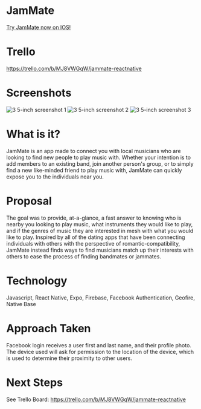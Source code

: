 # JamMate

[Try JamMate now on IOS!](https://itunes.apple.com/us/app/jammate/id1441181021?ls=1&mt=8 "JamMate")

# Trello

https://trello.com/b/MJ8VWGqW/jammate-reactnative

# Screenshots

![3 5-inch screenshot 1](https://user-images.githubusercontent.com/36775791/53999855-e389bd00-40f9-11e9-8d9c-607b62239141.jpg)
![3 5-inch screenshot 2](https://user-images.githubusercontent.com/36775791/53999856-e4225380-40f9-11e9-914e-cb333e1fcd5f.jpg)
![3 5-inch screenshot 3](https://user-images.githubusercontent.com/36775791/53999857-e4225380-40f9-11e9-8886-9324e7fee68f.jpg)

# What is it?

JamMate is an app made to connect you with local musicians who are looking to find new people to play music with. Whether your intention is to add members to an existing band, join another person's group, or to simply find a new like-minded friend to play music with, JamMate can quickly expose you to the individuals near you.

# Proposal

The goal was to provide, at-a-glance, a fast answer to knowing who is nearby you looking to play music, what instruments they would like to play, and if the genres of music they are interested in mesh with what you would like to play. Inspired by all of the dating apps that have been connecting individuals with others with the perspective of romantic-compatibility, JamMate instead finds ways to find musicians match up their interests with others to ease the process of finding bandmates or jammates.

# Technology

Javascript, React Native, Expo, Firebase, Facebook Authentication, Geofire, Native Base

# Approach Taken

Facebook login receives a user first and last name, and their profile photo. The device used will ask for permission to the location of the device, which is used to determine their proximity to other users.

# Next Steps

See Trello Board:
https://trello.com/b/MJ8VWGqW/jammate-reactnative
